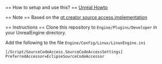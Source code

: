 == How to setup and use this? ==
[Unreal Howto](https://wiki.unrealengine.com/Linux_Known_Issues#C.2B.2B_projects_and_IDE.27s)

== Note ==
Based on the [qt creator source access implementation](https://github.com/fire/QtCreatorSourceCodeAccess)

== Instructions ==
Clone this repository to ```Engine/Plugins/Developer``` in your UnrealEngine directory.

Add the following to the file ```Engine/Config/Linux/LinuxEngine.ini```

```
[/Script/SourceCodeAccess.SourceCodeAccessSettings]
PreferredAccessor=EclipseSourceCodeAccessor
```
